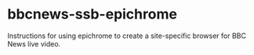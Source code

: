 # bbcnews-ssb-epichrome
Instructions for using epichrome to create a site-specific browser for BBC News live video.

